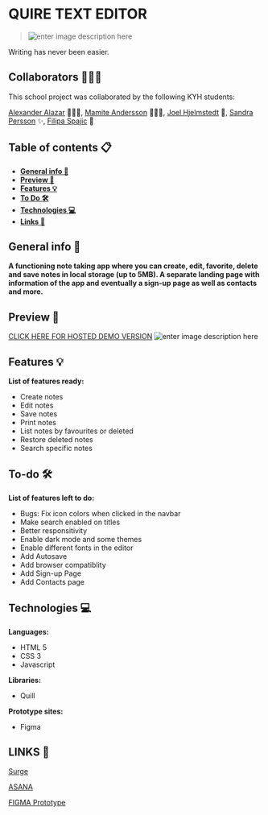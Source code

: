 # QUIRE TEXT EDITOR

> ![enter image description here](https://i.ibb.co/ScT1JV3/logo.png)
 
Writing has never been easier.
## Collaborators 👷🏾‍♂️

This school project was collaborated by the following KYH students:

[Alexander Alazar](https://github.com/a-star128) 👨🏿‍🚀, [Mamite Andersson](https://github.com/mamite100) 👩🏿‍💻, [Joel Hjelmstedt](https://github.com/joelbeats) 🤯, [Sandra Persson](https://github.com/sandrapersson149) ✨, [Filipa Spajic](https://github.com/cr4y0n) 🥳

## Table of contents 📋
* [**General info 📢**](#**Generalinfo**)  
* [**Preview 📸**](#Preview)
*  [**Features 💡**](#features)
*  [**To Do 🛠**](#ToDo)
* [**Technologies 💻**](#Technologies)
*  [**Links 🔗**](#Links)



## General info 📢

****A functioning note taking app where you can create, edit, favorite, delete and save notes in local storage (up to 5MB). A separate landing page with information of the app and eventually a sign-up page as well as contacts and more.****


## Preview 📸
[CLICK HERE FOR HOSTED DEMO VERSION](http://quire-pergament.surge.sh/)
![enter image description here](https://i.ibb.co/8X4XP9S/screen-quire.png)



## Features 💡
**List of features ready:**
* Create notes
* Edit notes
* Save notes
* Print notes
* List notes by favourites or deleted
* Restore deleted notes
* Search specific notes

## To-do 🛠
**List of features left to do:**
-   Bugs: Fix icon colors when clicked in the navbar
-   Make search enabled on titles
-   Better responsitivity
-   Enable dark mode and some themes
-   Enable different fonts in the editor
- Add Autosave
-   Add browser compatiblity
-   Add Sign-up Page
-   Add Contacts page


## Technologies 💻
**Languages:**
  - HTML 5   
 - CSS 3   
 - Javascript

  **Libraries:**
-   Quill
    
   **Prototype sites:**
-   Figma

## LINKS 🔗

[Surge](http://quire-pergament.surge.sh/)

[ASANA](https://app.asana.com/share/studentkyh/pergament/310223894399359/f0e2f8a8db30abb6fd61938749e6b9f4)

[FIGMA Prototype](https://www.figma.com/file/Em2xXKEoeRYKaa3uYWjKWg/Untitled?node-id=0%3A1)


